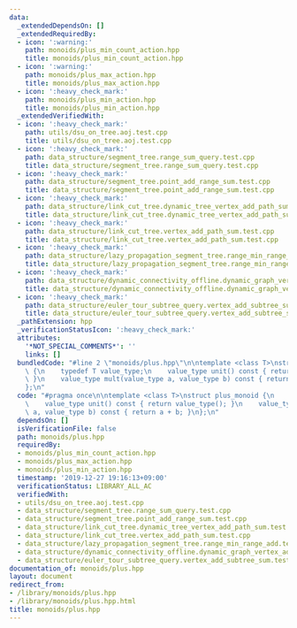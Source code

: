 ```yaml
---
data:
  _extendedDependsOn: []
  _extendedRequiredBy:
  - icon: ':warning:'
    path: monoids/plus_min_count_action.hpp
    title: monoids/plus_min_count_action.hpp
  - icon: ':warning:'
    path: monoids/plus_max_action.hpp
    title: monoids/plus_max_action.hpp
  - icon: ':heavy_check_mark:'
    path: monoids/plus_min_action.hpp
    title: monoids/plus_min_action.hpp
  _extendedVerifiedWith:
  - icon: ':heavy_check_mark:'
    path: utils/dsu_on_tree.aoj.test.cpp
    title: utils/dsu_on_tree.aoj.test.cpp
  - icon: ':heavy_check_mark:'
    path: data_structure/segment_tree.range_sum_query.test.cpp
    title: data_structure/segment_tree.range_sum_query.test.cpp
  - icon: ':heavy_check_mark:'
    path: data_structure/segment_tree.point_add_range_sum.test.cpp
    title: data_structure/segment_tree.point_add_range_sum.test.cpp
  - icon: ':heavy_check_mark:'
    path: data_structure/link_cut_tree.dynamic_tree_vertex_add_path_sum.test.cpp
    title: data_structure/link_cut_tree.dynamic_tree_vertex_add_path_sum.test.cpp
  - icon: ':heavy_check_mark:'
    path: data_structure/link_cut_tree.vertex_add_path_sum.test.cpp
    title: data_structure/link_cut_tree.vertex_add_path_sum.test.cpp
  - icon: ':heavy_check_mark:'
    path: data_structure/lazy_propagation_segment_tree.range_min_range_add.test.cpp
    title: data_structure/lazy_propagation_segment_tree.range_min_range_add.test.cpp
  - icon: ':heavy_check_mark:'
    path: data_structure/dynamic_connectivity_offline.dynamic_graph_vertex_add_component_sum.test.cpp
    title: data_structure/dynamic_connectivity_offline.dynamic_graph_vertex_add_component_sum.test.cpp
  - icon: ':heavy_check_mark:'
    path: data_structure/euler_tour_subtree_query.vertex_add_subtree_sum.test.cpp
    title: data_structure/euler_tour_subtree_query.vertex_add_subtree_sum.test.cpp
  _pathExtension: hpp
  _verificationStatusIcon: ':heavy_check_mark:'
  attributes:
    '*NOT_SPECIAL_COMMENTS*': ''
    links: []
  bundledCode: "#line 2 \"monoids/plus.hpp\"\n\ntemplate <class T>\nstruct plus_monoid\
    \ {\n    typedef T value_type;\n    value_type unit() const { return value_type();\
    \ }\n    value_type mult(value_type a, value_type b) const { return a + b; }\n\
    };\n"
  code: "#pragma once\n\ntemplate <class T>\nstruct plus_monoid {\n    typedef T value_type;\n\
    \    value_type unit() const { return value_type(); }\n    value_type mult(value_type\
    \ a, value_type b) const { return a + b; }\n};\n"
  dependsOn: []
  isVerificationFile: false
  path: monoids/plus.hpp
  requiredBy:
  - monoids/plus_min_count_action.hpp
  - monoids/plus_max_action.hpp
  - monoids/plus_min_action.hpp
  timestamp: '2019-12-27 19:16:13+09:00'
  verificationStatus: LIBRARY_ALL_AC
  verifiedWith:
  - utils/dsu_on_tree.aoj.test.cpp
  - data_structure/segment_tree.range_sum_query.test.cpp
  - data_structure/segment_tree.point_add_range_sum.test.cpp
  - data_structure/link_cut_tree.dynamic_tree_vertex_add_path_sum.test.cpp
  - data_structure/link_cut_tree.vertex_add_path_sum.test.cpp
  - data_structure/lazy_propagation_segment_tree.range_min_range_add.test.cpp
  - data_structure/dynamic_connectivity_offline.dynamic_graph_vertex_add_component_sum.test.cpp
  - data_structure/euler_tour_subtree_query.vertex_add_subtree_sum.test.cpp
documentation_of: monoids/plus.hpp
layout: document
redirect_from:
- /library/monoids/plus.hpp
- /library/monoids/plus.hpp.html
title: monoids/plus.hpp
---
```

